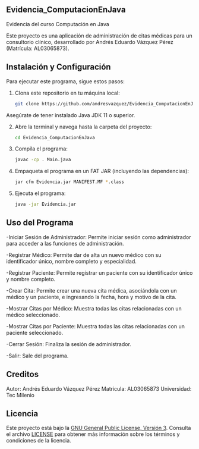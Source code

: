 ## Evidencia_ComputacionEnJava
Evidencia del curso Computación en Java

Este proyecto es una aplicación de administración de citas médicas para un consultorio clínico, desarrollado por Andrés Eduardo Vázquez Pérez (Matrícula: AL03065873).

## Instalación y Configuración

Para ejecutar este programa, sigue estos pasos:

1. Clona este repositorio en tu máquina local:

   ```bash
   git clone https://github.com/andresvazquez/Evidencia_ComputacionEnJava.git

Asegúrate de tener instalado Java JDK 11 o superior.

2. Abre la terminal y navega hasta la carpeta del proyecto:

   ```bash
   cd Evidencia_ComputacionEnJava

3. Compila el programa:

   ```bash
   javac -cp . Main.java

4. Empaqueta el programa en un FAT JAR (incluyendo las dependencias):

    ```bash
   jar cfm Evidencia.jar MANIFEST.MF *.class

7. Ejecuta el programa:

   ```bash
   java -jar Evidencia.jar

## Uso del Programa
-Iniciar Sesión de Administrador: Permite iniciar sesión como administrador para acceder a las funciones de administración.

-Registrar Médico: Permite dar de alta un nuevo médico con su identificador único, nombre completo y especialidad.

-Registrar Paciente: Permite registrar un paciente con su identificador único y nombre completo.

-Crear Cita: Permite crear una nueva cita médica, asociándola con un médico y un paciente, e ingresando la fecha, hora y motivo de la cita.

-Mostrar Citas por Médico: Muestra todas las citas relacionadas con un médico seleccionado.

-Mostrar Citas por Paciente: Muestra todas las citas relacionadas con un paciente seleccionado.

-Cerrar Sesión: Finaliza la sesión de administrador.

-Salir: Sale del programa.

## Creditos
Autor: Andrés Eduardo Vázquez Pérez
Matricula: AL03065873
Universidad: Tec Milenio

## Licencia
Este proyecto está bajo la [GNU General Public License, Versión 3](LICENSE). Consulta el archivo [LICENSE](LICENSE) para obtener más información sobre los términos y condiciones de la licencia.


